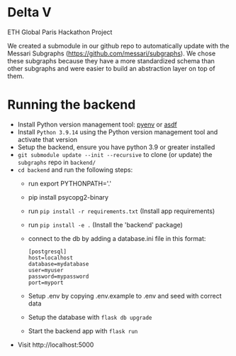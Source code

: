 # Delta V
ETH Global Paris Hackathon Project


We created a submodule in our github repo to automatically update with the Messari Subgraphs (https://github.com/messari/subgraphs). We chose these subgraphs because they have a more standardized schema than other subgraphs and were easier to build an abstraction layer on top of them.


# Running the backend
- Install Python version management tool: [pyenv](https://github.com/pyenv/pyenv) or [asdf](https://github.com/asdf-vm/asdf)
- Install `Python 3.9.14` using the Python version management tool and activate that version
- Setup the backend, ensure you have python 3.9 or greater installed
- `git submodule update --init --recursive` to clone (or update) the `subgraphs` repo in `backend/`
- `cd backend` and run the following steps:
  - run export PYTHONPATH='.'
  - pip install psycopg2-binary
  - run `pip install -r requirements.txt` (Install app requirements)
  - run `pip install -e .` (Install the 'backend' package)
  - connect to the db by adding a database.ini file in this format:

        [postgresql]
        host=localhost
        database=mydatabase
        user=myuser
        password=mypassword
        port=myport

    
  - Setup .env by copying .env.example to .env and seed with correct data
  - Setup the database with `flask db upgrade`
  - Start the backend app with `flask run`
- Visit http://localhost:5000
